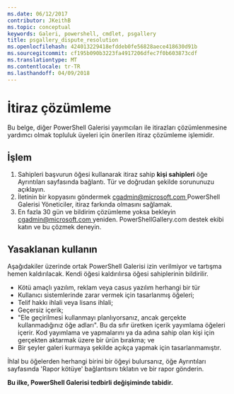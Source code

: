 ```yaml
---
ms.date: 06/12/2017
contributor: JKeithB
ms.topic: conceptual
keywords: Galeri, powershell, cmdlet, psgallery
title: psgallery_dispute_resolution
ms.openlocfilehash: 424013229418efddeb0fe56828aece418630d91b
ms.sourcegitcommit: cf195b090b3223fa4917206dfec7f0b603873cdf
ms.translationtype: MT
ms.contentlocale: tr-TR
ms.lasthandoff: 04/09/2018
---
```

# <a name="dispute-resolution"></a>İtiraz çözümleme

Bu belge, diğer PowerShell Galerisi yayımcıları ile itirazları çözümlenmesine yardımcı olmak topluluk üyeleri için önerilen itiraz çözümleme işlemidir.

## <a name="process"></a>İşlem

1. Sahipleri başvurun öğesi kullanarak itiraz sahip **kişi sahipleri** öğe Ayrıntıları sayfasında bağlantı.
Tür ve doğrudan şekilde sorununuzu açıklayın.
2. İletinin bir kopyasını göndermek [ cgadmin@microsoft.com ](mailto:cgadmin@microsoft.com) PowerShell Galerisi Yöneticiler, itiraz farkında olmasını sağlamak.
3. En fazla 30 gün ve bildirim çözümleme yoksa bekleyin [ cgadmin@microsoft.com ](mailto:cgadmin@microsoft.com) yeniden.
PowerShellGallery.com destek ekibi katın ve bu çözmek deneyin.


## <a name="prohibited-use"></a>Yasaklanan kullanın

Aşağıdakiler üzerinde ortak PowerShell Galerisi izin verilmiyor ve tartışma hemen kaldırılacak.  Kendi öğesi kaldırılırsa öğesi sahiplerinin bildirilir.

- Kötü amaçlı yazılım, reklam veya casus yazılım herhangi bir tür
- Kullanıcı sistemlerinde zarar vermek için tasarlanmış öğeleri;
- Telif hakkı ihlali veya lisans ihlali;
- Geçersiz içerik;
- "Ele geçirilmesi kullanmayı planlıyorsanız, ancak gerçekte kullanmadığınız öğe adları". Bu da sıfır üretken içerik yayımlama öğeleri içerir.
Kod yayımlama ve yapmalarını ya da adına sahip olan kişi için gerçekten aktarmak üzere bir ürün bırakma; ve
- Bir şeyler galeri kurmaya şekilde açıkça yapmak için tasarlanmamıştır.


İhlal bu öğelerden herhangi birini bir öğeyi bulursanız, öğe Ayrıntıları sayfasında 'Rapor kötüye' bağlantısını tıklatın ve bir rapor gönderin.

**Bu ilke, PowerShell Galerisi tedbirli değişiminde tabidir.**